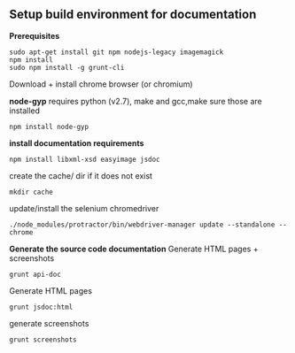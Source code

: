 Setup build environment for documentation
-----------------------------------------

**Prerequisites**
```
sudo apt-get install git npm nodejs-legacy imagemagick
npm install
sudo npm install -g grunt-cli

```
Download + install chrome browser (or chromium)

**node-gyp**
requires python (v2.7), make and gcc,make sure those are installed
```
npm install node-gyp
```

**install documentation requirements**
```
npm install libxml-xsd easyimage jsdoc
```
create the cache/ dir if it does not exist
```
mkdir cache
```
 update/install the selenium chromedriver
```
./node_modules/protractor/bin/webdriver-manager update --standalone --chrome
```
 
**Generate the source code documentation**
Generate HTML pages + screenshots
```
grunt api-doc
```

Generate HTML pages
```
grunt jsdoc:html
```

generate screenshots
```
grunt screenshots
```

